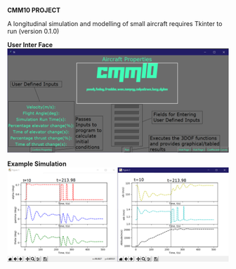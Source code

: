 <b>CMM10 PROJECT</b>

A longitudinal simulation and modelling of small aircraft
requires Tkinter to run (version 0.1.0)

<b> User Inter Face </b>
<img src = "gui.png">

<b> Example Simulation <b>
<img src ="127585036_662294451135072_7399150001623133565_n.png">